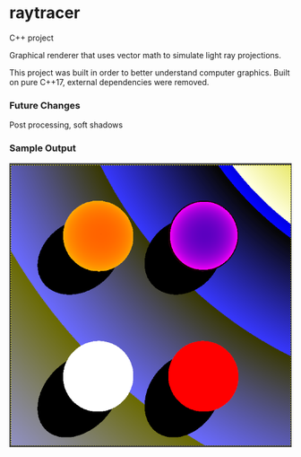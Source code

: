 # raytracer

C++ project

Graphical renderer that uses vector math to simulate light ray projections.

This project was built in order to better understand computer graphics. 
Built on pure C++17, external dependencies were removed.

### Future Changes
Post processing, soft shadows


### Sample Output

![header image](/raytracer3/output.png)

